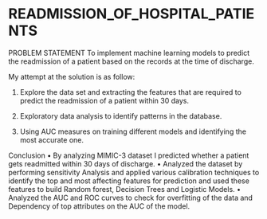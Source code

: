 # READMISSION_OF_HOSPITAL_PATIENTS

PROBLEM STATEMENT 
To implement machine learning models to predict the readmission of a patient based on the records at the time of discharge.  

My attempt at the solution is as follow: 
1. Explore the data set and extracting the features that are required to predict the readmission of a patient within 30 days. 

2. Exploratory data analysis to identify patterns in the database.  

3. Using AUC measures on training different models and identifying the most accurate one. 

Conclusion
•	By analyzing MIMIC-3 dataset I predicted whether a patient gets readmitted within 30 days of discharge.
•	Analyzed the dataset by performing sensitivity Analysis and applied various calibration techniques to identify the top and most affecting features for prediction and used these features to build Random forest, Decision Trees and Logistic Models.
•	Analyzed the AUC and ROC curves to check for overfitting of the data and Dependency of top attributes on the AUC of the model.
